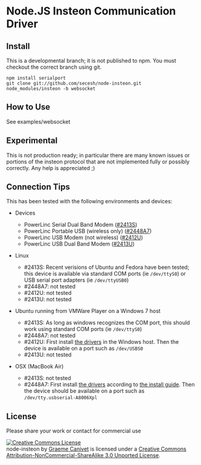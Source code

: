 Node.JS Insteon Communication Driver
====================================


Install
-------
This is a developmental branch; it is not published to npm.  You must checkout the correct branch using git.

	npm install serialport
	git clone git://github.com/secesh/node-insteon.git node_modules/insteon -b websocket

How to Use
----------
See examples/websocket

Experimental
------------
This is not production ready; in particular there are many known issues or portions of the insteon protocol that are not implemented fully or possibly correctly. Any help is appreciated ;)
	
Connection Tips
---------------
This has been tested with the following environments and devices:

* Devices
  * PowerLinc Serial Dual Band Modem ([#2413S](http://www.smarthome.com/2413S/PowerLinc-Modem-INSTEON-Serial-Interface-Dual-Band/p.aspx))
  * PowerLinc Portable USB (wireless only) ([#2448A7](http://www.smarthome.com/2448A7/INSTEON-Portable-USB-Adapter/p.aspx))
  * PowerLinc USB Modem (not wireless) ([#2412U](http://www.smarthome.com/2412U/PowerLinc-INSTEON-Modem-USB/p.aspx))
  * PowerLinc USB Dual Band Modem ([#2413U](http://www.smarthome.com/2413U/PowerLinc-Modem-INSTEON-USB-Interface-Dual-Band/p.aspx))

* Linux
  * #2413S: Recent verisions of Ubuntu and Fedora have been tested; this device is available via standard COM ports (ie `/dev/ttyS0`) or USB serial port adapters (ie `/dev/ttyUSB0`)
  * #2448A7: not tested
  * #2412U: not tested
  * #2413U: not tested
* Ubuntu running from VMWare Player on a Windows 7 host
  * #2413S: As long as windows recognizes the COM port, this should work using standard COM ports (ie `/dev/ttyS0`)
  * #2448A7: not tested
  * #2412U: First install [the drivers](http://www.ftdichip.com/Drivers/VCP.htm) in the Windows host.  Then the device is available on a port such as `/dev/USBS0`
  * #2413U: not tested
* OSX (MacBook Air)
  * #2413S: not tested
  * #2448A7: First install [the drivers](http://www.ftdichip.com/Drivers/VCP.htm) according to [the install guide](http://www.ftdichip.com/Support/Documents/AppNotes/AN_134_FTDI_Drivers_Installation_Guide_for_MAC_OSX.pdf).  Then the device should be available on a port such as `/dev/tty.usbserial-A8006Xpl`

License
-------
Please share your work or contact for commercial use

<a rel="license" href="http://creativecommons.org/licenses/by-nc-sa/3.0/"><img alt="Creative Commons License" style="border-width:0" src="http://i.creativecommons.org/l/by-nc-sa/3.0/88x31.png" /></a><br /><span xmlns:dct="http://purl.org/dc/terms/" property="dct:title">node-insteon</span> by <a xmlns:cc="http://creativecommons.org/ns#" href="https://github.com/gcanivet/node-insteon" property="cc:attributionName" rel="cc:attributionURL">Graeme Canivet</a> is licensed under a <a rel="license" href="http://creativecommons.org/licenses/by-nc-sa/3.0/">Creative Commons Attribution-NonCommercial-ShareAlike 3.0 Unported License</a>.

